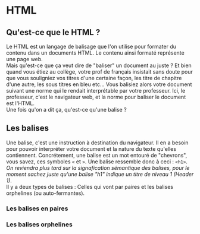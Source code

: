 # HTML

## Qu'est-ce que le HTML ?
Le HTML est un langage de balisage que l'on utilise pour formater du contenu dans un documents HTML. Le contenu ainsi formaté représente une page web.  
Mais qu'est-ce que ça veut dire de "baliser" un document au juste ? Et bien quand vous étiez au collège, votre prof de français insistait sans doute pour que vous souligniez vos titres d'une certaine façon, les titre de chapitre d'une autre, les sous titres en bleu etc... Vous balisiez alors votre document suivant une norme qui le rendait interprétable par votre professeur. Ici, le professeur, c'est le navigateur web, et la norme pour baliser le document est l'HTML.  
Une fois qu'on a dit ça, qu'est-ce qu'une balise ?  

## Les balises
Une balise, c'est une instruction à destination du navigateur. Il en a besoin pour pouvoir interpréter votre document et la nature du texte qu'elles contiennent. Concrétement, une balise est un mot entouré de "chevrons", vous savez, ces symboles `<` et `>`. Une balise ressemble donc à ceci : `<h1>`. _On reviendra plus tard sur la signafication sémantique des balises, pour le moment sachez juste qu'une balise "h1" indique un titre de niveau 1 (Header 1)_.  
Il y a deux types de balises : Celles qui vont par paires et les balises orphelines (ou auto-fermantes).  

### Les balises en paires

### Les balises orphelines